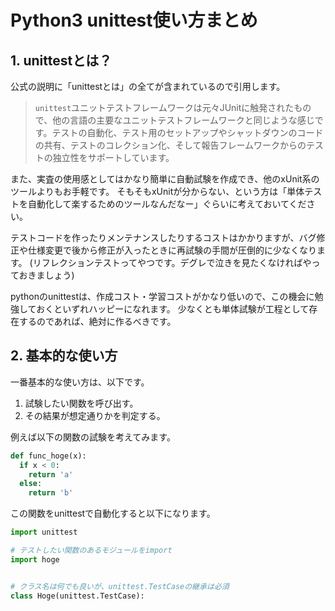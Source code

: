 # Python3 unittest使い方まとめ

## 1. unittestとは？
公式の説明に「unittestとは」の全てが含まれているので引用します。
> `unittest`ユニットテストフレームワークは元々JUnitに触発されたもので、他の言語の主要なユニットテストフレームワークと同じような感じです。テストの自動化、テスト用のセットアップやシャットダウンのコードの共有、テストのコレクション化、そして報告フレームワークからのテストの独立性をサポートしています。

また、実査の使用感としてはかなり簡単に自動試験を作成でき、他のxUnit系のツールよりもお手軽です。
そもそもxUnitが分からない、という方は「単体テストを自動化して楽するためのツールなんだなー」ぐらいに考えておいてください。

テストコードを作ったりメンテナンスしたりするコストはかかりますが、バグ修正や仕様変更で後から修正が入ったときに再試験の手間が圧倒的に少なくなります。
(リフレクションテストってやつです。デグレで泣きを見たくなければやっておきましょう)

pythonのunittestは、作成コスト・学習コストがかなり低いので、この機会に勉強しておくといずれハッピーになれます。
少なくとも単体試験が工程として存在するのであれば、絶対に作るべきです。

## 2. 基本的な使い方
一番基本的な使い方は、以下です。
1. 試験したい関数を呼び出す。
2. その結果が想定通りかを判定する。

例えば以下の関数の試験を考えてみます。
```python
def func_hoge(x):
  if x < 0:
    return 'a'
  else:
    return 'b'
```
この関数をunittestで自動化すると以下になります。
```python
import unittest

# テストしたい関数のあるモジュールをimport
import hoge


# クラス名は何でも良いが、unittest.TestCaseの継承は必須
class Hoge(unittest.TestCase):
  
```